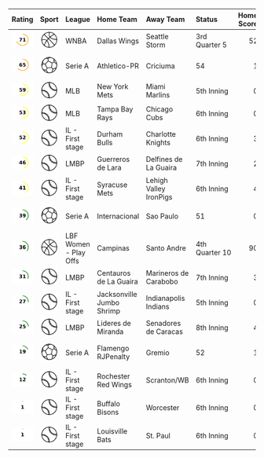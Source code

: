 | Rating                                                                                                                                 | Sport                                                                                                                | League                | Home Team                 | Away Team              | Status         |   Home Score |   Away Score | TV Listing                                                                      |
|:---------------------------------------------------------------------------------------------------------------------------------------|:---------------------------------------------------------------------------------------------------------------------|:----------------------|:--------------------------|:-----------------------|:---------------|-------------:|-------------:|:--------------------------------------------------------------------------------|
| <img src="https://raw.githubusercontent.com/BlakeDuncan25/Donut-SVG-Ratings/bac4e4a278175106499642192132b1786a9aec38/71.svg" alt="71"> | <img src="https://raw.githubusercontent.com/BlakeDuncan25/Donut-SVG-Ratings/master/basketball.png" alt="Basketball"> | WNBA                  | Dallas Wings              | Seattle Storm          | 3rd Quarter 5  |           52 |           55 | <a href="https://www.wnba.com/schedule?season=2024&month=all">WNBA Schedule</a> |
| <img src="https://raw.githubusercontent.com/BlakeDuncan25/Donut-SVG-Ratings/bac4e4a278175106499642192132b1786a9aec38/65.svg" alt="65"> | <img src="https://raw.githubusercontent.com/BlakeDuncan25/Donut-SVG-Ratings/master/soccer.png" alt="Soccer">         | Serie A               | Athletico-PR              | Criciuma               | 54             |            1 |            1 | <a href="https://www.livesoccertv.com/schedules/">Live Soccer TV</a>            |
| <img src="https://raw.githubusercontent.com/BlakeDuncan25/Donut-SVG-Ratings/bac4e4a278175106499642192132b1786a9aec38/59.svg" alt="59"> | <img src="https://raw.githubusercontent.com/BlakeDuncan25/Donut-SVG-Ratings/master/baseball.png" alt="Baseball">     | MLB                   | New York Mets             | Miami Marlins          | 5th Inning     |            0 |            0 | <a href="https://www.mlb.com/schedule">MLB Schedule</a>                         |
| <img src="https://raw.githubusercontent.com/BlakeDuncan25/Donut-SVG-Ratings/bac4e4a278175106499642192132b1786a9aec38/53.svg" alt="53"> | <img src="https://raw.githubusercontent.com/BlakeDuncan25/Donut-SVG-Ratings/master/baseball.png" alt="Baseball">     | MLB                   | Tampa Bay Rays            | Chicago Cubs           | 6th Inning     |            0 |            2 | <a href="https://www.mlb.com/schedule">MLB Schedule</a>                         |
| <img src="https://raw.githubusercontent.com/BlakeDuncan25/Donut-SVG-Ratings/bac4e4a278175106499642192132b1786a9aec38/52.svg" alt="52"> | <img src="https://raw.githubusercontent.com/BlakeDuncan25/Donut-SVG-Ratings/master/baseball.png" alt="Baseball">     | IL - First stage      | Durham Bulls              | Charlotte Knights      | 6th Inning     |            3 |            2 | <a href="http://milb.tv/">MiLB.TV</a>                                           |
| <img src="https://raw.githubusercontent.com/BlakeDuncan25/Donut-SVG-Ratings/bac4e4a278175106499642192132b1786a9aec38/46.svg" alt="46"> | <img src="https://raw.githubusercontent.com/BlakeDuncan25/Donut-SVG-Ratings/master/baseball.png" alt="Baseball">     | LMBP                  | Guerreros de Lara         | Delfines de La Guaira  | 7th Inning     |            2 |            3 | <a href="https://www.youtube.com/@LMBPVE/streams">YouTube</a>                   |
| <img src="https://raw.githubusercontent.com/BlakeDuncan25/Donut-SVG-Ratings/bac4e4a278175106499642192132b1786a9aec38/41.svg" alt="41"> | <img src="https://raw.githubusercontent.com/BlakeDuncan25/Donut-SVG-Ratings/master/baseball.png" alt="Baseball">     | IL - First stage      | Syracuse Mets             | Lehigh Valley IronPigs | 6th Inning     |            4 |            2 | <a href="http://milb.tv/">MiLB.TV</a>                                           |
| <img src="https://raw.githubusercontent.com/BlakeDuncan25/Donut-SVG-Ratings/bac4e4a278175106499642192132b1786a9aec38/39.svg" alt="39"> | <img src="https://raw.githubusercontent.com/BlakeDuncan25/Donut-SVG-Ratings/master/soccer.png" alt="Soccer">         | Serie A               | Internacional             | Sao Paulo              | 51             |            0 |            0 | <a href="https://www.livesoccertv.com/schedules/">Live Soccer TV</a>            |
| <img src="https://raw.githubusercontent.com/BlakeDuncan25/Donut-SVG-Ratings/bac4e4a278175106499642192132b1786a9aec38/36.svg" alt="36"> | <img src="https://raw.githubusercontent.com/BlakeDuncan25/Donut-SVG-Ratings/master/basketball.png" alt="Basketball"> | LBF Women - Play Offs | Campinas                  | Santo Andre            | 4th Quarter 10 |           90 |           82 | <a href="https://www.youtube.com/@LiveBasketballBR/streams">YouTube</a>         |
| <img src="https://raw.githubusercontent.com/BlakeDuncan25/Donut-SVG-Ratings/bac4e4a278175106499642192132b1786a9aec38/31.svg" alt="31"> | <img src="https://raw.githubusercontent.com/BlakeDuncan25/Donut-SVG-Ratings/master/baseball.png" alt="Baseball">     | LMBP                  | Centauros de La Guaira    | Marineros de Carabobo  | 7th Inning     |            3 |            1 | <a href="https://www.youtube.com/@LMBPVE/streams">YouTube</a>                   |
| <img src="https://raw.githubusercontent.com/BlakeDuncan25/Donut-SVG-Ratings/bac4e4a278175106499642192132b1786a9aec38/27.svg" alt="27"> | <img src="https://raw.githubusercontent.com/BlakeDuncan25/Donut-SVG-Ratings/master/baseball.png" alt="Baseball">     | IL - First stage      | Jacksonville Jumbo Shrimp | Indianapolis Indians   | 5th Inning     |            0 |            2 | <a href="http://milb.tv/">MiLB.TV</a>                                           |
| <img src="https://raw.githubusercontent.com/BlakeDuncan25/Donut-SVG-Ratings/bac4e4a278175106499642192132b1786a9aec38/25.svg" alt="25"> | <img src="https://raw.githubusercontent.com/BlakeDuncan25/Donut-SVG-Ratings/master/baseball.png" alt="Baseball">     | LMBP                  | Lideres de Miranda        | Senadores de Caracas   | 8th Inning     |            4 |            8 | <a href="https://www.youtube.com/@LMBPVE/streams">YouTube</a>                   |
| <img src="https://raw.githubusercontent.com/BlakeDuncan25/Donut-SVG-Ratings/bac4e4a278175106499642192132b1786a9aec38/19.svg" alt="19"> | <img src="https://raw.githubusercontent.com/BlakeDuncan25/Donut-SVG-Ratings/master/soccer.png" alt="Soccer">         | Serie A               | Flamengo RJPenalty        | Gremio                 | 52             |            1 |            0 | <a href="https://www.livesoccertv.com/schedules/">Live Soccer TV</a>            |
| <img src="https://raw.githubusercontent.com/BlakeDuncan25/Donut-SVG-Ratings/bac4e4a278175106499642192132b1786a9aec38/12.svg" alt="12"> | <img src="https://raw.githubusercontent.com/BlakeDuncan25/Donut-SVG-Ratings/master/baseball.png" alt="Baseball">     | IL - First stage      | Rochester Red Wings       | Scranton/WB            | 6th Inning     |            0 |            4 | <a href="http://milb.tv/">MiLB.TV</a>                                           |
| <img src="https://raw.githubusercontent.com/BlakeDuncan25/Donut-SVG-Ratings/bac4e4a278175106499642192132b1786a9aec38/1.svg" alt="1">   | <img src="https://raw.githubusercontent.com/BlakeDuncan25/Donut-SVG-Ratings/master/baseball.png" alt="Baseball">     | IL - First stage      | Buffalo Bisons            | Worcester              | 6th Inning     |            0 |            7 | <a href="http://milb.tv/">MiLB.TV</a>                                           |
| <img src="https://raw.githubusercontent.com/BlakeDuncan25/Donut-SVG-Ratings/bac4e4a278175106499642192132b1786a9aec38/1.svg" alt="1">   | <img src="https://raw.githubusercontent.com/BlakeDuncan25/Donut-SVG-Ratings/master/baseball.png" alt="Baseball">     | IL - First stage      | Louisville Bats           | St. Paul               | 6th Inning     |            0 |           12 | <a href="http://milb.tv/">MiLB.TV</a>                                           |